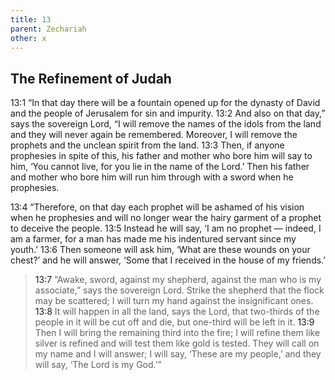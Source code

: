 ```yaml
---
title: 13
parent: Zechariah
other: x
---
```


## The Refinement of Judah

<a name="13:1">13:1</a> “In that day there will be a fountain opened up for the dynasty of David and the people of Jerusalem for sin and impurity. <a name="13:2">13:2</a> And also on that day,” says the sovereign Lord, “I will remove the names of the idols from the land and they will never again be remembered. Moreover, I will remove the prophets and the unclean spirit from the land. <a name="13:3">13:3</a> Then, if anyone prophesies in spite of this, his father and mother who bore him will say to him, ‘You cannot live, for you lie in the name of the Lord.’ Then his father and mother who bore him will run him through with a sword when he prophesies.

<a name="13:4">13:4</a> “Therefore, on that day each prophet will be ashamed of his vision when he prophesies and will no longer wear the hairy garment of a prophet to deceive the people. <a name="13:5">13:5</a> Instead he will say, ‘I am no prophet — indeed, I am a farmer, for a man has made me his indentured servant since my youth.’ <a name="13:6">13:6</a> Then someone will ask him, ‘What are these wounds on your chest?’ and he will answer, ‘Some that I received in the house of my friends.’

> <a name="13:7">13:7</a> “Awake, sword, against my shepherd,
> against the man who is my associate,”
> says the sovereign Lord.
> Strike the shepherd that the flock may be scattered;
> I will turn my hand against the insignificant ones.
> <a name="13:8">13:8</a> It will happen in all the land, says the Lord,
> that two-thirds of the people in it will be cut off and die,
> but one-third will be left in it.
> <a name="13:9">13:9</a> Then I will bring the remaining third into the fire;
> I will refine them like silver is refined
> and will test them like gold is tested.
> They will call on my name and I will answer;
> I will say, ‘These are my people,’
> and they will say, ‘The Lord is my God.’”